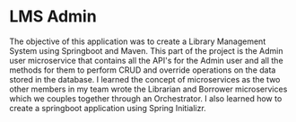 # LMS Admin

The objective of this application was to create a Library Management System using Springboot and Maven. This part of the project is the Admin user microservice that contains all the API's for the Admin user and all the methods for them to perform CRUD and override operations on the data stored in the database. I learned the concept of microservices as the two other members in my team wrote the Librarian and Borrower microservices which we couples together through an Orchestrator. I also learned how to create a springboot application using Spring Initializr.
